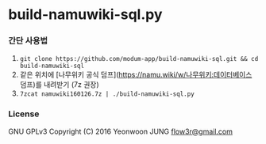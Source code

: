 # build-namuwiki-sql.py

### 간단 사용법

1. ``git clone https://github.com/modum-app/build-namuwiki-sql.git && cd build-namuwiki-sql``
2. 같은 위치에 [나무위키 공식 덤프](https://namu.wiki/w/나무위키:데이터베이스 덤프)를 내려받기 (7z 권장)
3. ``7zcat namuwiki160126.7z | ./build-namuwiki-sql.py``

### License

GNU GPLv3
Copyright (C) 2016  Yeonwoon JUNG <flow3r@gmail.com>
